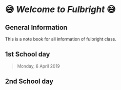# :sweat_smile: *Welcome to Fulbright* :sweat_smile:
## General Information
This is a note book for all information of fulbright class.

## 1st School day
> Monday, 8 April 2019

## 2nd School day